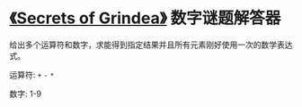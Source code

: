 # [《Secrets of Grindea》](https://store.steampowered.com/app/269770/) 数字谜题解答器

给出多个运算符和数字，求能得到指定结果并且所有元素刚好使用一次的数学表达式。

运算符: `+` `-` `*`

数字: 1-9
